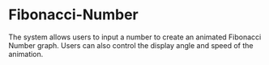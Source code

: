 ﻿# Fibonacci-Number

The system allows users to input a number to create an animated Fibonacci Number graph. Users can also control the display angle and speed of the animation.
